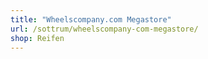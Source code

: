 ```yaml
---
title: "Wheelscompany.com Megastore"
url: /sottrum/wheelscompany-com-megastore/
shop: Reifen
---
```

